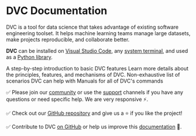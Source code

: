 # DVC Documentation

<admon type="info">

DVC is a tool for data science that takes advantage of existing software
engineering toolset. It helps machine learning teams manage large datasets, make
projects reproducible, and collaborate better.

</admon>

**DVC** can be installed on [Visual Studio Code], any [system terminal], and
used as a [Python library].

[visual studio code]: /doc/vs-code-extension
[system terminal]: /doc/install
[python library]: /doc/api-reference

<cards>

  <card href="/doc/start" heading="Get Started">
    A step-by-step introduction to basic DVC features
  </card>

  <card href="/doc/user-guide" heading="User Guide">
    Learn more details about the principles, features, and mechanisms of DVC.
  </card>

  <card href="/doc/use-cases" heading="Use Cases">
    Non-exhaustive list of scenarios DVC can help with
  </card>

  <card href="/doc/command-reference" heading="Command Reference">
    Manuals for all of DVC's commands
  </card>

</cards>

✅ Please join our [community](/community) or use the [support](/support)
channels if you have any questions or need specific help. We are very responsive
⚡.

✅ Check out our [GitHub repository](https://github.com/iterative/dvc) and give
us a ⭐ if you like the project!

✅ Contribute to DVC [on GitHub](https://github.com/iterative/dvc) or help us
improve this [documentation](https://github.com/iterative/dvc.org) 🙏.
